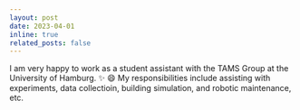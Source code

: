 ```yaml
---
layout: post
date: 2023-04-01
inline: true
related_posts: false
---
```


I am very happy to work as a student assistant with the TAMS Group at the University of Hamburg. :sparkles: :smile: My responsibilities include assisting with experiments, data collectioin, building simulation, and robotic maintenance, etc.